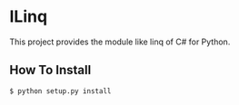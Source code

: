 ILinq
=======

This project provides the module like linq of C# for Python.

## How To Install

```
$ python setup.py install
```
